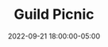 ---
date: 2022-09-21 18:00:00-05:00
dates: 6pm on Sep 21 2022
draft: false
durationMinutes: 120
title: Guild Picnic
---